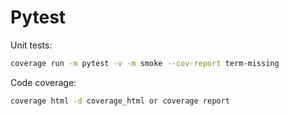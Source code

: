 # Pytest

Unit tests:
```sh
coverage run -m pytest -v -m smoke --cov-report term-missing
```

Code coverage:
```sh
coverage html -d coverage_html or coverage report
```
